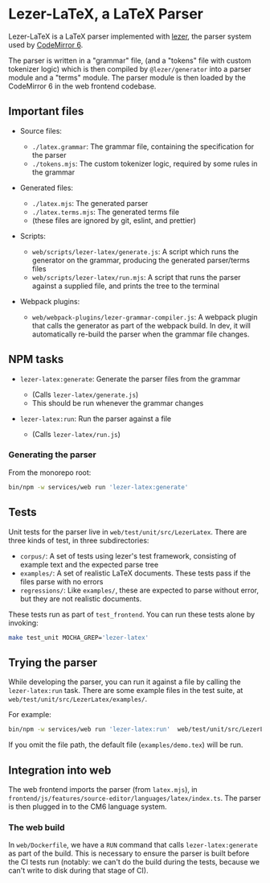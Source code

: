# Lezer-LaTeX, a LaTeX Parser

Lezer-LaTeX is a LaTeX parser implemented with [lezer](https://lezer.codemirror.net/), the parser system used by [CodeMirror 6](https://codemirror.net/6/).

The parser is written in a "grammar" file, (and a "tokens" file with custom tokenizer logic) which is then compiled by `@lezer/generator` into a parser module and a "terms" module. The parser module is then loaded by the CodeMirror 6 in the web frontend codebase.


## Important files

- Source files:
  - `./latex.grammar`: The grammar file, containing the specification for the parser
  - `./tokens.mjs`: The custom tokenizer logic, required by some rules in the grammar

- Generated files:
  - `./latex.mjs`: The generated parser
  - `./latex.terms.mjs`: The generated terms file
  - (these files are ignored by git, eslint, and prettier)

- Scripts:
  - `web/scripts/lezer-latex/generate.js`: A script which runs the generator on the grammar, producing the generated parser/terms files
  - `web/scripts/lezer-latex/run.mjs`: A script that runs the parser against a supplied file, and prints the tree to the terminal

- Webpack plugins:
  - `web/webpack-plugins/lezer-grammar-compiler.js`: A webpack plugin that calls the generator as part of the webpack build. In dev, it will automatically re-build the parser when the grammar file changes.


## NPM tasks

- `lezer-latex:generate`: Generate the parser files from the grammar
  - (Calls `lezer-latex/generate.js`)
  - This should be run whenever the grammar changes

- `lezer-latex:run`: Run the parser against a file
  - (Calls `lezer-latex/run.js`)


### Generating the parser

From the monorepo root:

``` sh
bin/npm -w services/web run 'lezer-latex:generate'
```


## Tests

Unit tests for the parser live in `web/test/unit/src/LezerLatex`. There are three kinds of test, in three subdirectories:

- `corpus/`: A set of tests using lezer's test framework, consisting of example text and the expected parse tree
- `examples/`: A set of realistic LaTeX documents. These tests pass if the files parse with no errors
- `regressions/`: Like `examples/`, these are expected to parse without error, but they are not realistic documents.

These tests run as part of `test_frontend`. You can run these tests alone by invoking:

``` sh
make test_unit MOCHA_GREP='lezer-latex'
```


## Trying the parser

While developing the parser, you can run it against a file by calling the `lezer-latex:run` task. There are
some example files in the test suite, at `web/test/unit/src/LezerLatex/examples/`.

For example:

``` sh
bin/npm -w services/web run 'lezer-latex:run'  web/test/unit/src/LezerLatex/examples/amsmath.tex
```

If you omit the file path, the default file (`examples/demo.tex`) will be run.


## Integration into web

The web frontend imports the parser (from `latex.mjs`), in `frontend/js/features/source-editor/languages/latex/index.ts`.
The parser is then plugged in to the CM6 language system.

### The web build

In `web/Dockerfile`, we have a `RUN` command that calls `lezer-latex:generate` as part of the build. This is necessary to ensure the parser is built before the CI tests run (notably: we can't do the build during the tests, because we can't write to disk during that stage of CI).
